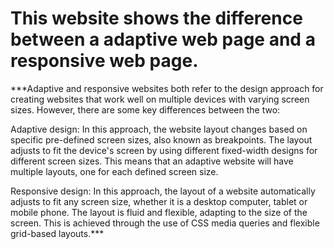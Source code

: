 # This website shows the difference between a adaptive web page and a responsive web page.




  ***Adaptive and responsive websites both refer to the design approach for creating websites that work well on multiple devices with varying screen sizes. However, there   are some key differences between the two:

  Adaptive design: In this approach, the website layout changes based on specific pre-defined screen sizes, also known as breakpoints. The layout adjusts to fit the    device's screen by using different fixed-width designs for different screen sizes. This means that an adaptive website will have multiple layouts, one for each defined screen size.

  Responsive design: In this approach, the layout of a website automatically adjusts to fit any screen size, whether it is a desktop computer, tablet or mobile phone. The layout is fluid and flexible, adapting to the size of the screen. This is achieved through the use of CSS media queries and flexible grid-based layouts.***
  
  

